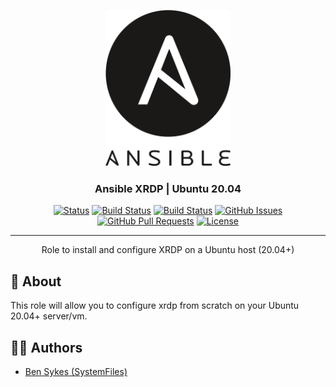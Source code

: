 <p align="center">
  <a href="" rel="noopener">
 <img width=200px height=250px src="/images/ansible.png" alt="Ansible Project"></a>
</p>

<h3 align="center">Ansible XRDP | Ubuntu 20.04</h3>

<div align="center">

[![Status](https://img.shields.io/badge/status-active-success.svg)](https://sykesdev.ca/projects/)
[![Build Status](https://github.com/systemfiles/ansible-xrdp-ubuntu/workflows/test/badge.svg)](https://github.com/systemfiles/ansible-xrdp-ubuntu/actions?query=workflow%3Atest)
[![Build Status](https://github.com/systemfiles/ansible-xrdp-ubuntu/workflows/deploy/badge.svg)](https://github.com/systemfiles/ansible-xrdp-ubuntu/actions?query=workflow%3Adeploy)
[![GitHub Issues](https://img.shields.io/github/issues/systemfiles/ansible-xrdp-ubuntu.svg)](https://github.com/SystemFiles/ansible-xrdp-ubuntu/issues)
[![GitHub Pull Requests](https://img.shields.io/github/issues-pr/systemfiles/ansible-xrdp-ubuntu.svg)](https://github.com/SystemFiles/ansible-xrdp-ubuntu/issues)
[![License](https://img.shields.io/badge/license-Apache2.0-blue.svg)](/LICENSE)

</div>

---

<p align="center"> Role to install and configure XRDP on a Ubuntu host (20.04+)
    <br> 
</p>

## 🧐 About <a name = "about"></a>

This role will allow you to configure xrdp from scratch on your Ubuntu 20.04+ server/vm.

## 👷‍♂️ Authors <a name = "authors" >

- [Ben Sykes (SystemFiles)](https://sykesdev.ca/)
